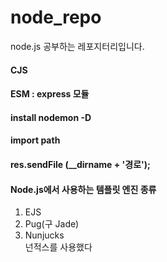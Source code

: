 # node_repo

node.js 공부하는 레포지터리입니다. 

#### CJS
#### ESM : express 모듈
#### install nodemon -D
#### import path
#### res.sendFile (__dirname + '경로');
#### Node.js에서 사용하는 템플릿 엔진 종류
1. EJS
2. Pug(구 Jade)
3. Nunjucks  
넌적스를 사용했다
